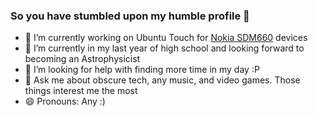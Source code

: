 ### So you have stumbled upon my humble profile 👋

- 🔭 I’m currently working on Ubuntu Touch for [Nokia SDM660](https://github.com/ubports-nokia-sdm660) devices
- 🌱 I’m currently in my last year of high school and looking forward to becoming an Astrophysicist
- 🤔 I’m looking for help with finding more time in my day :P
- 💬 Ask me about obscure tech, any music, and video games. Those things interest me the most
- 😄 Pronouns: Any :)
